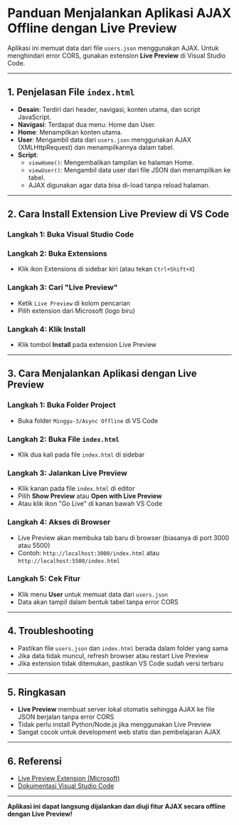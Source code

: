 # Panduan Menjalankan Aplikasi AJAX Offline dengan Live Preview

Aplikasi ini memuat data dari file `users.json` menggunakan AJAX. Untuk menghindari error CORS, gunakan extension **Live Preview** di Visual Studio Code.

---

## 1. Penjelasan File `index.html`

- **Desain**: Terdiri dari header, navigasi, konten utama, dan script JavaScript.
- **Navigasi**: Terdapat dua menu: Home dan User.
- **Home**: Menampilkan konten utama.
- **User**: Mengambil data dari `users.json` menggunakan AJAX (XMLHttpRequest) dan menampilkannya dalam tabel.
- **Script**:
  - `viewHome()`: Mengembalikan tampilan ke halaman Home.
  - `viewUser()`: Mengambil data user dari file JSON dan menampilkan ke tabel.
  - AJAX digunakan agar data bisa di-load tanpa reload halaman.

---

## 2. Cara Install Extension Live Preview di VS Code

### Langkah 1: Buka Visual Studio Code

### Langkah 2: Buka Extensions
- Klik ikon Extensions di sidebar kiri (atau tekan `Ctrl+Shift+X`)

### Langkah 3: Cari "Live Preview"
- Ketik `Live Preview` di kolom pencarian
- Pilih extension dari Microsoft (logo biru)

### Langkah 4: Klik Install
- Klik tombol **Install** pada extension Live Preview

---

## 3. Cara Menjalankan Aplikasi dengan Live Preview

### Langkah 1: Buka Folder Project
- Buka folder `Minggu-3/Async Offline` di VS Code

### Langkah 2: Buka File `index.html`
- Klik dua kali pada file `index.html` di sidebar

### Langkah 3: Jalankan Live Preview
- Klik kanan pada file `index.html` di editor
- Pilih **Show Preview** atau **Open with Live Preview**
- Atau klik ikon "Go Live" di kanan bawah VS Code

### Langkah 4: Akses di Browser
- Live Preview akan membuka tab baru di browser (biasanya di port 3000 atau 5500)
- Contoh: `http://localhost:3000/index.html` atau `http://localhost:5500/index.html`

### Langkah 5: Cek Fitur
- Klik menu **User** untuk memuat data dari `users.json`
- Data akan tampil dalam bentuk tabel tanpa error CORS

---

## 4. Troubleshooting
- Pastikan file `users.json` dan `index.html` berada dalam folder yang sama
- Jika data tidak muncul, refresh browser atau restart Live Preview
- Jika extension tidak ditemukan, pastikan VS Code sudah versi terbaru

---

## 5. Ringkasan
- **Live Preview** membuat server lokal otomatis sehingga AJAX ke file JSON berjalan tanpa error CORS
- Tidak perlu install Python/Node.js jika menggunakan Live Preview
- Sangat cocok untuk development web statis dan pembelajaran AJAX

---

## 6. Referensi
- [Live Preview Extension (Microsoft)](https://marketplace.visualstudio.com/items?itemName=ms-vscode.live-server)
- [Dokumentasi Visual Studio Code](https://code.visualstudio.com/docs/editor/extension-marketplace)

---

**Aplikasi ini dapat langsung dijalankan dan diuji fitur AJAX secara offline dengan Live Preview!**